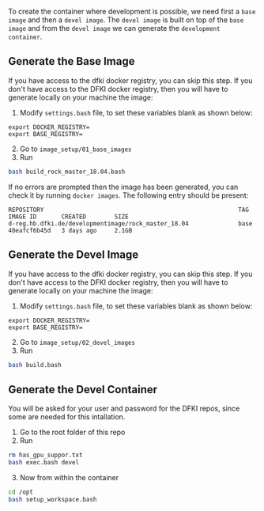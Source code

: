 To create the container where development is possible, we need first a `base image` and then a `devel image`. The `devel image` is built on top of the `base image` and from the `devel image` we can generate the `development container`.

## Generate the Base Image

If you have access to the dfki docker registry, you can skip this step.
If you don't have access to the DFKI docker registry, then you will have to generate locally on your machine the image:

1. Modify `settings.bash` file, to set these variables blank as shown below:
```
export DOCKER_REGISTRY=
export BASE_REGISTRY=
```
 
2. Go to `image_setup/01_base_images`
3. Run 
```bash
bash build_rock_master_18.04.bash
```

If no errors are prompted then the image has been generated, you can check it by running `docker images`. The following entry should be present:
```
REPOSITORY                                                       TAG                           IMAGE ID       CREATED        SIZE
d-reg.hb.dfki.de/developmentimage/rock_master_18.04              base                          40eafcf6b45d   3 days ago     2.1GB
```

## Generate the Devel Image
If you have access to the dfki docker registry, you can skip this step.
If you don't have access to the DFKI docker registry, then you will have to generate locally on your machine the image:

1. Modify `settings.bash` file, to set these variables blank as shown below:
```
export DOCKER_REGISTRY= 
export BASE_REGISTRY=
```
 
2. Go to `image_setup/02_devel_images`
3. Run 
```bash
bash build.bash
```



## Generate the Devel Container

You will be asked for your user and password for the DFKI repos, since some are needed for this intallation.

1. Go to the root folder of this repo
2. Run
```bash
rm has_gpu_suppor.txt
bash exec.bash devel
```
3. Now from within the container 
```bash
cd /opt
bash setup_workspace.bash
```
